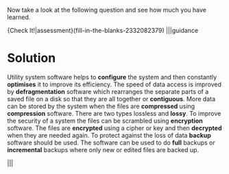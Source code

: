 Now take a look at the following question and see how much you have learned.

{Check It!|assessment}(fill-in-the-blanks-2332082379)
|||guidance
# Solution
Utility system software helps to **configure** the system and then constantly **optimises** it to improve its efficiency.
The speed of data access is improved by **defragmentation** software which rearranges the separate parts of a saved file on a disk so that they are all together or **contiguous**.
More data can be stored by the system when the files are **compressed** using **compression** software. 
There are two types lossless and **lossy**.
To improve the security of a system the files can be scrambled using **encryption** software. 
The files are **encrypted** using a cipher or key and then **decrypted** when they are needed again.
To protect against the loss of data **backup** software should be used. 
The software can be used to do  **full** backups or **incremental** backups where only new or edited files are backed up.

|||